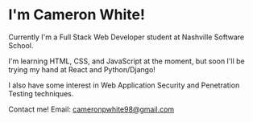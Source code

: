 <!---
cameronpwhite/cameronpwhite is a ✨ special ✨ repository because its `README.md` (this file) appears on your GitHub profile.
You can click the Preview link to take a look at your changes.
--->

# I'm Cameron White!

Currently I'm a Full Stack Web Developer student at Nashville Software School.

I'm learning HTML, CSS, and JavaScript at the moment, but soon I'll be trying my hand at React and Python/Django!

I also have some interest in Web Application Security and Penetration Testing techniques.

Contact me! Email: cameronpwhite98@gmail.com
